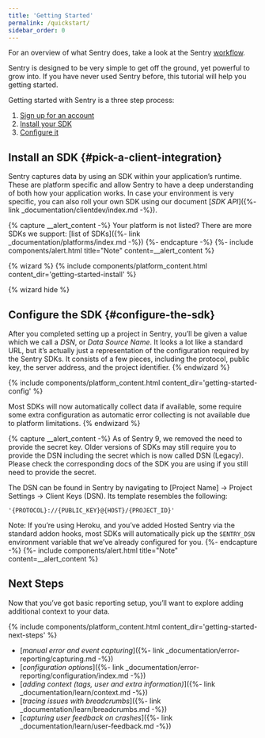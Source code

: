 ```yaml
---
title: 'Getting Started'
permalink: /quickstart/
sidebar_order: 0
---
```


For an overview of what Sentry does, take a look at the Sentry [workflow](https://blog.sentry.io/2018/03/06/the-sentry-workflow).

Sentry is designed to be very simple to get off the ground, yet powerful to grow into. If you have never used Sentry before, this tutorial will help you getting started.

Getting started with Sentry is a three step process:

1.  [Sign up for an account](https://sentry.io/signup/)
2.  [Install your SDK](#pick-a-client-integration)
2.  [Configure it](#configure-the-sdk)

## Install an SDK {#pick-a-client-integration}

Sentry captures data by using an SDK within your application’s runtime. These are platform specific and allow Sentry to have a deep understanding of both how your application works. In case your environment is very specific, you can also roll your own SDK using our document [_SDK API_]({%- link _documentation/clientdev/index.md -%}).

{% capture __alert_content -%}
Your platform is not listed?  There are more SDKs we support: [list of SDKs]({%- link _documentation/platforms/index.md -%})
{%- endcapture -%}
{%- include components/alert.html
  title="Note"
  content=__alert_content
%}

{% wizard %}
{% include components/platform_content.html content_dir='getting-started-install' %}

{% wizard hide %}
## Configure the SDK {#configure-the-sdk}

After you completed setting up a project in Sentry, you’ll be given a value which we call a _DSN_, or _Data Source Name_. It looks a lot like a standard URL, but it’s actually just a representation of the configuration required by the Sentry SDKs. It consists of a few pieces, including the protocol, public key, the server address, and the project identifier.
{% endwizard %}

{% include components/platform_content.html content_dir='getting-started-config' %}

Most SDKs will now automatically collect data if available, some require some extra configuration as automatic error collecting is not
available due to platform limitations.
{% endwizard %}

{% capture __alert_content -%}
As of Sentry 9, we removed the need to provide the secret key. Older versions of SDKs may still require you to provide the DSN including the secret which is now called DSN (Legacy). Please check the corresponding docs of the SDK you are using if you still need to provide the secret.

The DSN can be found in Sentry by navigating to [Project Name] -> Project Settings -> Client Keys (DSN). Its template resembles the following:

```
'{PROTOCOL}://{PUBLIC_KEY}@{HOST}/{PROJECT_ID}'
```

Note: If you’re using Heroku, and you’ve added Hosted Sentry via the standard addon hooks, most SDKs will automatically pick up the `SENTRY_DSN` environment variable that we’ve already configured for you.
{%- endcapture -%}
{%- include components/alert.html
  title="Note"
  content=__alert_content
%}

## Next Steps

Now that you’ve got basic reporting setup, you’ll want to explore adding additional context to your data.

{% include components/platform_content.html content_dir='getting-started-next-steps' %}
-   [_manual error and event capturing_]({%- link _documentation/error-reporting/capturing.md -%})
-   [_configuration options_]({%- link _documentation/error-reporting/configuration/index.md -%})
-   [_adding context (tags, user and extra information)_]({%- link _documentation/learn/context.md -%})
-   [_tracing issues with breadcrumbs_]({%- link _documentation/learn/breadcrumbs.md -%})
-   [_capturing user feedback on crashes_]({%- link _documentation/learn/user-feedback.md -%})
